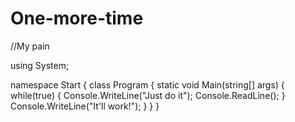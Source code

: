 # One-more-time
//My pain

using System;

namespace Start
{
    class Program
    {
        static void Main(string[] args)
        {
            while(true)
            {
                Console.WriteLine("Just do it");
                Console.ReadLine();
            }
            Console.WriteLine("It'll work!");
        }
    }
}
